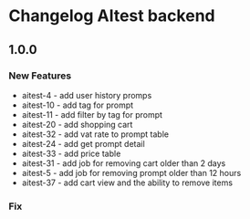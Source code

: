 # Changelog AItest backend


## 1.0.0
### New Features
- aitest-4 - add user history promps
- aitest-10 - add tag for prompt
- aitest-11 - add filter by tag for prompt
- aitest-20 - add shopping cart 
- aitest-32 - add vat rate to prompt table
- aitest-24 - add get prompt detail
- aitest-33 - add price table
- aitest-31 - add job for removing cart older than 2 days
- aitest-5 - add job for removing prompt older than 12 hours
- aitest-37 - add cart view and the ability to remove items

### Fix


